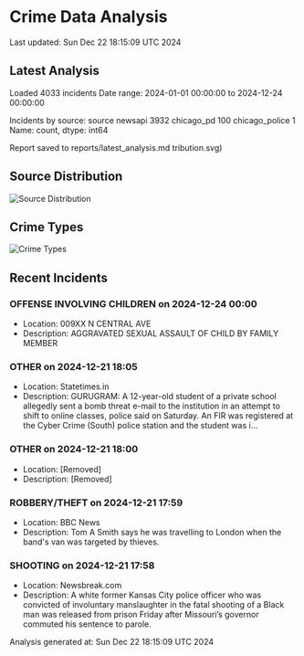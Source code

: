 # Crime Data Analysis
Last updated: Sun Dec 22 18:15:09 UTC 2024

## Latest Analysis

Loaded 4033 incidents
Date range: 2024-01-01 00:00:00 to 2024-12-24 00:00:00

Incidents by source:
source
newsapi           3932
chicago_pd         100
chicago_police       1
Name: count, dtype: int64

Report saved to reports/latest_analysis.md
tribution.svg)

## Source Distribution
![Source Distribution](images/source_distribution.svg)

## Crime Types
![Crime Types](images/crime_types.svg)

## Recent Incidents

### OFFENSE INVOLVING CHILDREN on 2024-12-24 00:00
- Location: 009XX N CENTRAL AVE
- Description: AGGRAVATED SEXUAL ASSAULT OF CHILD BY FAMILY MEMBER


### OTHER on 2024-12-21 18:05
- Location: Statetimes.in
- Description: GURUGRAM: A 12-year-old student of a private school allegedly sent a bomb threat e-mail to the institution in an attempt to shift to online classes, police said on Saturday. An FIR was registered at the Cyber Crime (South) police station and the student was i…


### OTHER on 2024-12-21 18:00
- Location: [Removed]
- Description: [Removed]


### ROBBERY/THEFT on 2024-12-21 17:59
- Location: BBC News
- Description: Tom A Smith says he was travelling to London when the band's van was targeted by thieves.


### SHOOTING on 2024-12-21 17:58
- Location: Newsbreak.com
- Description: A white former Kansas City police officer who was convicted of involuntary manslaughter in the fatal shooting of a Black man was released from prison Friday after Missouri’s governor commuted his sentence to parole.

Analysis generated at: Sun Dec 22 18:15:09 UTC 2024
